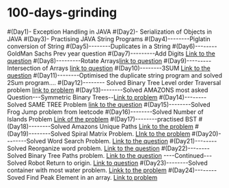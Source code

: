 # 100-days-grinding
#(Day1)- Exception Handling in JAVA
#(Day2)- Serialization of Objects in JAVA
#(Day3)- Practising JAVA String Programs
#(Day4)--------Piglatin conversion of String
#(Day5)--------Duplicates in a String
#(Day6)--------GoldMan Sachs Prev year question
#(Day7)---------Add Digits [Link to the question](https://leetcode.com/problems/add-digits/)
#(Day8)---------Rotate Arrays[link to question](https://leetcode.com/problems/rotate-array/submissions/)
#(Day9)---------Intersection of Arrays [link to question](https://leetcode.com/problems/intersection-of-two-arrays-ii/)
#(Day10)--------3SUM [Link to the question](https://leetcode.com/problems/3sum/)
#(Day11)--------Optimised the duplicate string program and solved 2Sum program....
#(Day12)-------- Solved Binary Tree Level order Traversal problem [link to problem](https://leetcode.com/problems/binary-tree-level-order-traversal/)
#(Day13)--------Solved AMAZONS most asked Question---Symmetric Binary Trees--[Link to problem](https://leetcode.com/problems/symmetric-tree/)
#(Day14)--------Solved SAME TREE Problem [link to the question](https://leetcode.com/problems/same-tree/)
#(Day15)--------Solved Frog Jump problem from leetcode
#(Day16)--------Solved Number of Islands Problem [Link of the problem](https://leetcode.com/problems/number-of-islands/)
#(Day17)--------practised BST
#(Day18)--------Solved Amazons Unique Paths [Link to the problem](https://leetcode.com/problems/unique-paths/)
#(Day19)--------Solved Spiral Matrix Problem. [LInk to the problem](https://leetcode.com/problems/spiral-matrix/)
#(Day20)--------Solved Word Search Problem. [Link to the question](https://leetcode.com/problems/word-search/)
#(Day21)--------Solved Reorganize word problem. [Link to the question](https://leetcode.com/problems/reorganize-string/)
#(Day22)--------Solved Binary Tree Paths problem. [Link to the question](https://leetcode.com/problems/binary-tree-paths/)
----Continued---Solved Robot Return to origin.  [Link to question](https://leetcode.com/problems/robot-return-to-origin/)
#(Day23)--------Solved container with most water problem. [Linkk to the problem](https://leetcode.com/problems/container-with-most-water/)
#(Day24)--------Soved Find Peak Element in an array. [Link to problem](https://leetcode.com/problems/find-peak-element/) 

